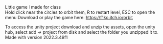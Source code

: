 Little game I made for class  
Hold click near the circles to orbit them, R to restart level, ESC to open the menu
Download or play the game here: https://f1ko.itch.io/orbit  

To access the unity project download and unzip the assets, open the unity hub, select add -> project from disk and select the folder you unzipped it to.  
Made with version 2022.3.49f1
